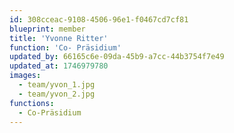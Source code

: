```yaml
---
id: 308cceac-9108-4506-96e1-f0467cd7cf81
blueprint: member
title: 'Yvonne Ritter'
function: 'Co- Präsidium'
updated_by: 66165c6e-09da-45b9-a7cc-44b3754f7e49
updated_at: 1746979780
images:
  - team/yvon_1.jpg
  - team/yvon_2.jpg
functions:
  - Co-Präsidium
---
```

